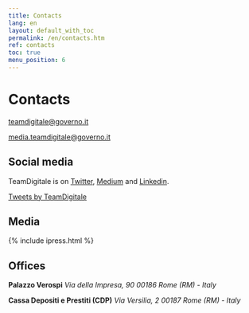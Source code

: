 ```yaml
---
title: Contacts
lang: en
layout: default_with_toc
permalink: /en/contacts.htm
ref: contacts
toc: true
menu_position: 6
---
```

# Contacts

[teamdigitale@governo.it](mailto:teamdigitale@governo.it)

[media.teamdigitale@governo.it](mailto:media.teamdigitale@governo.it)


## Social media
TeamDigitale is on [Twitter](https://twitter.com/ITdigitalteam), [Medium](https://medium.com/team-per-la-trasformazione-digitale/tagged/english-language) and [Linkedin](https://www.linkedin.com/company/15194879/).

<a class="twitter-timeline"  href="https://twitter.com/ITdigitalteam" data-height="400" >Tweets by TeamDigitale</a>


## Media

{% include ipress.html %}
<div id="content-ipress" data-key="01e87bed-f52e-4d6d-af32-c4ea59fd300a" data-lang="en" data-size="10" ></div>
<script type="text/javascript" src="/js/ipress.js"></script>

## Offices


**Palazzo Verospi**
*Via della Impresa, 90*
*00186 Rome (RM) - Italy*


**Cassa Depositi e Prestiti (CDP)**
*Via Versilia, 2*
*00187 Rome (RM) - Italy*

